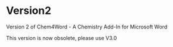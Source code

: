 # Version2
Version 2 of Chem4Word - A Chemistry Add-In for Microsoft Word

This version is now obsolete, please use V3.0
